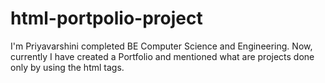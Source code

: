 # html-portpolio-project
I'm Priyavarshini completed BE Computer Science and Engineering. Now, currently I have created a Portfolio and mentioned what are projects done only by using the html tags.
